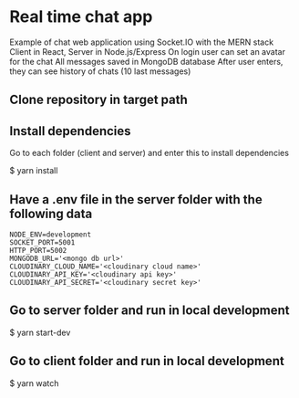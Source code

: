 # Real time chat app
Example of chat web application using Socket.IO with the MERN stack
Client in React, Server in Node.js/Express
On login user can set an avatar for the chat
All messages saved in MongoDB database
After user enters, they can see history of chats (10 last messages)

Clone repository in target path
-----

Install dependencies
-----
Go to each folder (client and server) and enter this to install dependencies

$ yarn install

Have a .env file in the server folder with the following data
-----

    NODE_ENV=development
    SOCKET_PORT=5001
    HTTP_PORT=5002
    MONGODB_URL='<mongo db url>'
    CLOUDINARY_CLOUD_NAME='<cloudinary cloud name>'
    CLOUDINARY_API_KEY='<cloudinary api key>'
    CLOUDINARY_API_SECRET='<cloudinary secret key>'

Go to server folder and run in local development
-----

$ yarn start-dev

Go to client folder and run in local development
-----

$ yarn watch
